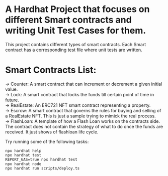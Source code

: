 # A Hardhat Project that focuses on different Smart contracts and writing Unit Test Cases for them.

This project contains different types of smart contracts. Each Smart contract has a corresponding test file where unit tests are written.

# Smart Contracts List:

-> Counter: A smart contract that can increment or decrement a given initial value. <br/>
-> Lock: A smart contract that locks the funds till certain point of time in future.<br/>
-> RealEstate: An ERC721 NFT smart contract representing a property.<br/>
-> Escrow: A smart contract that governs the rules for buying and selling of a RealEstate NFT. This is just a sample trying to mimick the real process. <br/>
-> FlashLoan: A template of how a Flash Loan works on the contracts side. The contract does not contain the strategy of what to do once the funds are received. It just shows of flashloan life cycle. <br/>

Try running some of the following tasks:

```shell
npx hardhat help
npx hardhat test
REPORT_GAS=true npx hardhat test
npx hardhat node
npx hardhat run scripts/deploy.ts
```
